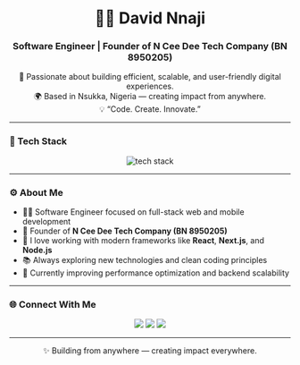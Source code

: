 
<!--
**nceedee/nceedee** is a ✨ _special_ ✨ repository because its `README.md` (this file) appears on your GitHub profile.

Here are some ideas to get you started:

- 🔭 I’m currently working on ...
- 🌱 I’m currently learning ...
- 👯 I’m looking to collaborate on ...
- 🤔 I’m looking for help with ...
- 💬 Ask me about ...
- 📫 How to reach me: ...
- 😄 Pronouns: ...
- ⚡ Fun fact: ...
--><h1 align="center">👨‍💻 David Nnaji</h1>
<h3 align="center">Software Engineer | Founder of <strong>N Cee Dee Tech Company</strong> (BN 8950205)</h3>

<p align="center">
  🚀 Passionate about building efficient, scalable, and user-friendly digital experiences.<br/>
  🌍 Based in Nsukka, Nigeria — creating impact from anywhere.<br/>
  💡 “Code. Create. Innovate.”
</p>

---

### 🧠 Tech Stack
<p align="center">
  <img src="https://skillicons.dev/icons?i=html,css,js,ts,tailwind,bootstrap,react,nextjs,nodejs&theme=light" alt="tech stack" />
</p>

---

### ⚙️ About Me
- 👨‍💻 Software Engineer focused on full-stack web and mobile development  
- 💼 Founder of **N Cee Dee Tech Company (BN 8950205)**  
- 💬 I love working with modern frameworks like **React**, **Next.js**, and **Node.js**  
- 📚 Always exploring new technologies and clean coding principles  
- 🌱 Currently improving performance optimization and backend scalability  

---

### 🌐 Connect With Me
<p align="center">
  <a href="mailto:nceedeetechcompany.org@gmail.com"><img src="https://img.shields.io/badge/Email-nceedeetech@gmail.com-red?style=for-the-badge&logo=gmail"></a>
  <a href="https://github.com/nceedee"><img src="https://img.shields.io/badge/GitHub-David_Nnaji-black?style=for-the-badge&logo=github"></a>
  <a href="https://linkedin.com/in/nceedeetech"><img src="https://img.shields.io/badge/LinkedIn-David_Nnaji-blue?style=for-the-badge&logo=linkedin"></a>
</p>

---

<p align="center">✨ Building from anywhere — creating impact everywhere.</p>
